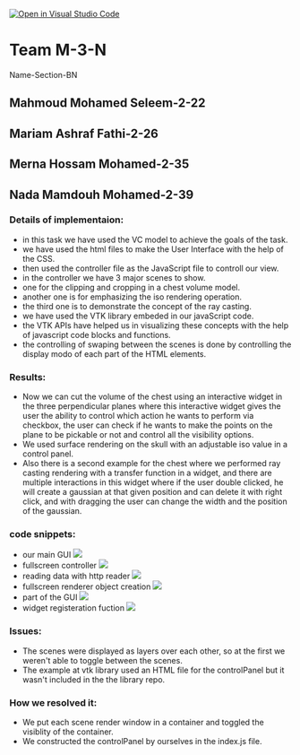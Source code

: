[![Open in Visual Studio Code](https://classroom.github.com/assets/open-in-vscode-f059dc9a6f8d3a56e377f745f24479a46679e63a5d9fe6f495e02850cd0d8118.svg)](https://classroom.github.com/online_ide?assignment_repo_id=6634618&assignment_repo_type=AssignmentRepo)

# Team M-3-N
Name-Section-BN
## Mahmoud Mohamed Seleem-2-22
## Mariam Ashraf Fathi-2-26
## Merna Hossam Mohamed-2-35
## Nada Mamdouh Mohamed-2-39

### Details of implementaion:
- in this task we have used the VC model to achieve the goals of the task.
- we have used the html files to make the User Interface with the help of the CSS.
- then used the controller file as the JavaScript file to controll our view.
- in the controller we have 3 major scenes to show.
- one for the clipping and cropping in a chest volume model. 
- another one is for emphasizing the iso rendering operation.
- the third one is to demonstrate the concept of the ray casting.
- we have used the VTK library embeded in our javaScript code.
- the VTK APIs have helped us in visualizing these concepts with the help of javascript code blocks and functions.
- the controlling of swaping between the scenes is done by controlling the display modo of each part of the HTML elements.
### Results:
- Now we can cut the volume of the chest using an interactive widget in the three perpendicular planes where this interactive widget gives the user the ability to control which action he wants to perform via checkbox, the user can check if he wants to make the points on the plane to be pickable or not and control all the visibility options.
- We used surface rendering on the skull with an adjustable iso value in a control panel.
- Also there is a second example for the chest where we performed ray casting rendering with a transfer function in a widget, and there are multiple interactions in this widget where if the user double clicked, he will create a gaussian at that given position and can delete it with right click, and with dragging the user can change the width and the position of the gaussian.

### code snippets:
- our main GUI
![](https://github.com/sbme-tutorials/final-project-m-3-n/blob/main/code_snippets/GUI.jpeg)
- fullscreen controller 
![](https://github.com/sbme-tutorials/final-project-m-3-n/blob/main/code_snippets/controlPanal.jpeg)
- reading data with http reader 
![](https://github.com/sbme-tutorials/final-project-m-3-n/blob/main/code_snippets/Reading%20data.jpeg)
- fullscreen renderer object creation
![](https://github.com/sbme-tutorials/final-project-m-3-n/blob/main/code_snippets/fullscreen.jpeg)
- part of the GUI 
![](https://github.com/sbme-tutorials/final-project-m-3-n/blob/main/code_snippets/some%20divs.jpeg)
- widget registeration fuction
![](https://github.com/sbme-tutorials/final-project-m-3-n/blob/main/code_snippets/widget.jpeg)
### Issues:
- The scenes were displayed as layers over each other, so at the first we weren't able to toggle between the scenes.
- The example at vtk library used an HTML file for the controlPanel but it wasn't included in the the library repo.
### How we resolved it:
- We put each scene render window in a container and toggled the visiblity of the container.
- We constructed the controlPanel by ourselves in the index.js file.
